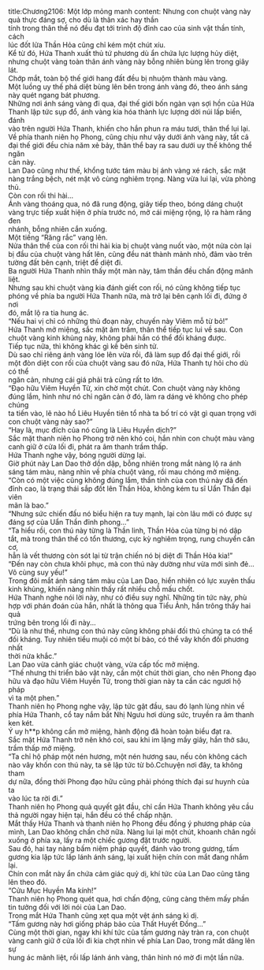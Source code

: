 title:Chương2106: Một lớp mỏng manh
content:
Nhưng con chuột vàng này quả thực đáng sợ, cho dù là thân xác hay thần<br>tính trong thân thể nó đều đạt tới trình độ đỉnh cao của sinh vật thần tính, cách<br>lúc đốt lửa Thần Hỏa cũng chỉ kém một chút xíu.<br>Kể từ đó, Hứa Thanh xuất thủ tứ phương dù ẩn chứa lực lượng hủy diệt,<br>nhưng chuột vàng toàn thân ánh vàng này bỗng nhiên bùng lên trong giây lát.<br>Chớp mắt, toàn bộ thế giới hang đất đều bị nhuộm thành màu vàng.<br>Một luồng uy thế phá diệt bùng lên bên trong ánh vàng đó, theo ánh sáng<br>này quét ngang bát phương.<br>Những nơi ánh sáng vàng đi qua, đại thế giới bốn ngàn vạn sợi hồn của Hứa<br>Thanh lập tức sụp đổ, ánh vàng kia hóa thành lực lượng dời núi lấp biển, đánh<br>vào trên người Hứa Thanh, khiến cho hắn phun ra máu tươi, thân thể lui lại.<br>Về phía thanh niên họ Phong, cũng chịu như vậy dưới ánh vàng này, tất cả<br>đại thế giới đều chia năm xẻ bảy, thân thể bay ra sau dưới uy thế không thể ngăn<br>cản này.<br>Lan Dao cũng như thế, khổng tước tám màu bị ánh vàng xé rách, sắc mặt<br>nàng trắng bệch, nét mặt vô cùng nghiêm trọng. Nàng vừa lui lại, vừa phòng<br>thủ.<br>Còn con rối thi hài...<br>Ánh vàng thoáng qua, nó đã rung động, giây tiếp theo, bóng dáng chuột<br>vàng trực tiếp xuất hiện ở phía trước nó, mở cái miệng rộng, lộ ra hàm răng đen<br>nhánh, bỗng nhiên cắn xuống.<br>Một tiếng “Răng rắc” vang lên.<br>Nửa thân thể của con rối thi hài kia bị chuột vàng nuốt vào, một nửa còn lại<br>bị đầu của chuột vàng hất lên, cũng đều nát thành mảnh nhỏ, đâm vào trên<br>tường đất bên cạnh, triệt để diệt đi.<br>Ba người Hứa Thanh nhìn thấy một màn này, tâm thần đều chấn động mãnh<br>liệt.<br>Nhưng sau khi chuột vàng kia đánh giết con rối, nó cũng không tiếp tục<br>phóng về phía ba người Hứa Thanh nữa, mà trở lại bên cạnh lối đi, đứng ở nơi<br>đó, mắt lộ ra tia hung ác.<br>“Nếu hai vị chỉ có những thủ đoạn này, chuyến này Viêm mỗ từ bỏ!”<br>Hứa Thanh mở miệng, sắc mặt âm trầm, thân thể tiếp tục lui về sau. Con<br>chuột vàng kinh khủng này, không phải hắn có thể đối kháng được.<br>Tiếp tục nữa, thì không khác gì kề bên sinh tử.<br>Dù sao chỉ riêng ánh vàng lóe lên vừa rồi, đã làm sụp đổ đại thế giới, rồi<br>một đòn diệt con rối của chuột vàng sau đó nữa, Hứa Thanh tự hỏi cho dù có thể<br>ngăn cản, nhưng cái giá phải trả cũng rất to lớn.<br>“Đạo hữu Viêm Huyền Tử, xin chờ một chút. Con chuột vàng này không<br>đúng lắm, hình như nó chỉ ngăn cản ở đó, làm ra dáng vẻ không cho phép chúng<br>ta tiến vào, lẽ nào hồ Liêu Huyền tiên tổ nhà ta bố trí có vật gì quan trọng với<br>con chuột vàng này sao?”<br>“Hay là, mục đích của nó cũng là Liêu Huyền dịch?”<br>Sắc mặt thanh niên họ Phong trở nên khó coi, hắn nhìn con chuột màu vàng<br>canh giữ ở cửa lối đi, phát ra âm thanh trầm thấp.<br>Hứa Thanh nghe vậy, bóng người dừng lại.<br>Giờ phút này Lan Dao thở dồn dập, bỗng nhiên trong mắt nàng lộ ra ánh<br>sáng tám màu, nàng nhìn về phía chuột vàng, rồi mau chóng mở miệng.<br>“Còn có một việc cũng không đúng lắm, thần tính của con thú này đã đến<br>đỉnh cao, là trạng thái sắp đốt lên Thần Hỏa, không kém tu sĩ Uẩn Thần đại viên<br>mãn là bao.”<br>“Nhưng sức chiến đấu nó biểu hiện ra tuy mạnh, lại còn lâu mới có được sự<br>đáng sợ của Uẩn Thần đỉnh phong...”<br>“Ta hiểu rồi, con thú này từng là Thần linh, Thần Hỏa của từng bị nó dập<br>tắt, mà trong thân thể có tổn thương, cực kỳ nghiêm trọng, rung chuyển căn cơ,<br>hẳn là vết thương còn sót lại từ trận chiến nó bị diệt đi Thần Hỏa kia!”<br>“Đến nay còn chưa khôi phục, mà con thú này dường như vừa mới sinh đẻ...<br>Vô cùng suy yếu!”<br>Trong đôi mắt ánh sáng tám màu của Lan Dao, hiển nhiên có lực xuyên thấu<br>kinh khủng, khiến nàng nhìn thấy rất nhiều chỗ mấu chốt.<br>Hứa Thanh nghe nói lời này, như có điều suy nghĩ. Những tin tức này, phù<br>hợp với phán đoán của hắn, nhất là thông qua Tiểu Ảnh, hắn trông thấy hai quả<br>trứng bên trong lối đi này...<br>“Dù là như thế, nhưng con thú này cũng không phải đối thủ chúng ta có thể<br>đối kháng. Tuy nhiên tiểu muội có một bí bảo, có thể vây khốn đối phương nhất<br>thời nửa khắc.”<br>Lan Dao vừa cảnh giác chuột vàng, vừa cấp tốc mở miệng.<br>“Thế nhưng thi triển bảo vật này, cần một chút thời gian, cho nên Phong đạo<br>hữu và đạo hữu Viêm Huyền Tử, trong thời gian này ta cần các ngươi hộ pháp<br>vì ta một phen.”<br>Thanh niên họ Phong nghe vậy, lập tức gật đầu, sau đó lạnh lùng nhìn về<br>phía Hứa Thanh, cổ tay nắm bắt Nhị Ngưu hơi dùng sức, truyền ra âm thanh<br>ken két.<br>Ý uy h**p không cần mở miệng, hành động đã hoàn toàn biểu đạt ra.<br>Sắc mặt Hứa Thanh trở nên khó coi, sau khi im lặng mấy giây, hắn thở sâu,<br>trầm thấp mở miệng.<br>“Ta chỉ hộ pháp một nén hương, một nén hương sau, nếu còn không cách<br>nào vây khốn con thú này, ta sẽ lập tức từ bỏ.Cchuyện nơi đây, ta không tham<br>dự nữa, đồng thời Phong đạo hữu cũng phải phóng thích đại sư huynh của ta<br>vào lúc ta rời đi.”<br>Thanh niên họ Phong quả quyết gật đầu, chỉ cần Hứa Thanh không yêu cầu<br>thả người ngay hiện tại, hắn đều có thể chấp nhận.<br>Mắt thấy Hứa Thanh và thanh niên họ Phong đều đồng ý phương pháp của<br>mình, Lan Dao không chần chờ nữa. Nàng lui lại một chút, khoanh chân ngồi<br>xuống ở phía xa, lấy ra một chiếc gương đặt trước người.<br>Sau đó, hai tay nàng bấm niệm pháp quyết, đánh vào trong gương, tấm<br>gương kia lập tức lấp lánh ánh sáng, lại xuất hiện chín con mắt đang nhắm lại.<br>Chín con mắt này ẩn chứa cảm giác quỷ dị, khí tức của Lan Dao cũng tăng<br>lên theo đó.<br>“Cửu Mục Huyền Ma kính!”<br>Thanh niên họ Phong quét qua, hơi chấn động, cũng càng thêm mấy phần<br>tin tưởng đối với lời nói của Lan Dao.<br>Trong mắt Hứa Thanh cũng xẹt qua một vệt ánh sáng kì dị.<br>“Tấm gương này hơi giống pháp bảo của Thất Huyết Đồng...”<br>Cùng một thời gian, ngay khi khí tức của tấm gương này tràn ra, con chuột<br>vàng canh giữ ở cửa lối đi kia chợt nhìn về phía Lan Dao, trong mắt dâng lên sự<br>hung ác mãnh liệt, rồi lấp lánh ánh vàng, thân hình nó mờ đi một lần nữa.